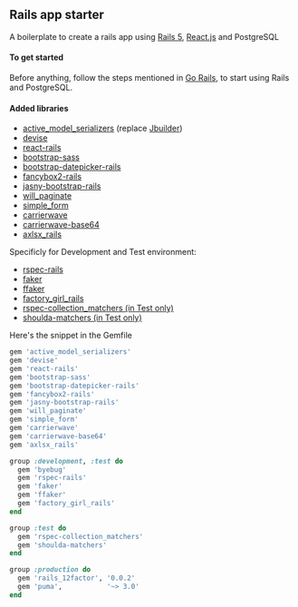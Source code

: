 ## Rails app starter

A boilerplate to create a rails app using [Rails 5](http://rubyonrails.org/), [React.js](https://facebook.github.io/react/) and PostgreSQL

#### To get started
Before anything, follow the steps mentioned in [Go Rails](https://gorails.com/setup/), to start using Rails and PostgreSQL.

#### Added libraries
* [active_model_serializers](https://github.com/rails-api/active_model_serializers) (replace [Jbuilder](https://github.com/rails/jbuilder))
* [devise](https://github.com/plataformatec/devise)
* [react-rails](https://github.com/reactjs/react-rails)
* [bootstrap-sass](https://github.com/twbs/bootstrap-sass)
* [bootstrap-datepicker-rails](https://github.com/Nerian/bootstrap-datepicker-rails)
* [fancybox2-rails](https://github.com/kyparn/fancybox2-rails)
* [jasny-bootstrap-rails](https://github.com/maxigs/jasny-bootstrap-rails)
* [will_paginate](https://github.com/mislav/will_paginate)
* [simple_form](https://github.com/plataformatec/simple_form)
* [carrierwave](https://github.com/carrierwaveuploader/carrierwave)
* [carrierwave-base64](https://github.com/lebedev-yury/carrierwave-base64)
* [axlsx_rails](https://github.com/straydogstudio/axlsx_rails)

Specificly for Development and Test environment:
* [rspec-rails](https://github.com/rspec/rspec-rails)
* [faker](https://github.com/stympy/faker)
* [ffaker](https://github.com/ffaker/ffaker)
* [factory_girl_rails](https://github.com/thoughtbot/factory_girl_rails)
* [rspec-collection_matchers (in Test only)](https://github.com/rspec/rspec-collection_matchers)
* [shoulda-matchers (in Test only)](https://github.com/thoughtbot/shoulda-matchers)

Here's the snippet in the Gemfile
```ruby
gem 'active_model_serializers'
gem 'devise'
gem 'react-rails'
gem 'bootstrap-sass'
gem 'bootstrap-datepicker-rails'
gem 'fancybox2-rails'
gem 'jasny-bootstrap-rails'
gem 'will_paginate'
gem 'simple_form'
gem 'carrierwave'
gem 'carrierwave-base64'
gem 'axlsx_rails'

group :development, :test do
  gem 'byebug'
  gem 'rspec-rails'
  gem 'faker'
  gem 'ffaker'
  gem 'factory_girl_rails'
end

group :test do
  gem 'rspec-collection_matchers'
  gem 'shoulda-matchers'
end

group :production do
  gem 'rails_12factor', '0.0.2'
  gem 'puma',           '~> 3.0'
end
```
